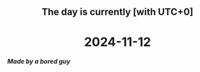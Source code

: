 <h2 align=center>The day is currently [with UTC+0]</h2>
<h1 align=center><!--TIME BEGIN-->2024-11-12<!--TIME END--></h1>
<h5>Made by a bored guy</h5>
